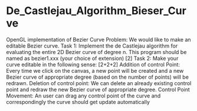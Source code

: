 # De_Castlejau_Algorithm_Bieser_Curve
OpenGL implementation of Bezier Curve
Problem: We would like to make an editable Bezier curve.
Task 1: Implement the de Castlejau algorithm for evaluating the entire 2D Bezier curve of degree n. This
program should be named as bezier1.xxx (your choice of extension) [2]
Task 2: Make your curve editable in the following sense: [2+2+2]
Addition of control Point: Every time we click on the canvas, a new point will be created and a
new Bezier curve of appropriate degree (based on the number of points) will be redrawn.
Deletion of control point: We can delete an already existing control point and redraw the new
Bezier curve of appropriate degree.
Control Point Movement: An user can drag any control point of the curve and correspondingly
the curve should get update automatically
